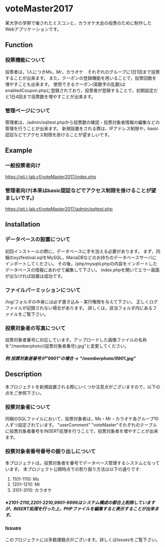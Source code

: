 # voteMaster2017
某大学の学祭で催されたミスコンと，カラオケ大会の投票のために制作したWebアプリケーションです。

## Function

### 投票機能について
投票者は，1人につきMs，Mr，カラオケ　それぞれのグループに1日1回まで投票することが出来ます。
また，クーポンの登録機能を用いることで，投票回数を増やすことも出来ます。
使用できるクーポン(英数字の乱数)はenabledCoupon.phpに登録されており，投票者が登録することで，初期設定だと1日4回まで投票数を増やすことが出来ます。

### 管理ページについて
管理者は，/admin/sqltest.phpから投票数の確認・投票対象者情報の編集などの管理を行うことが出来ます。
新規設置をされる際は、IPアドレス制限や，basic認証などでアクセス制限を掛けることが望ましいです。

## Example
### 一般投票者向け
https://git.i-lab.cf/voteMaster2017/index.php
### 管理者向け(本来はbasic認証などでアクセス制限を掛けることが望ましいです。)
https://git.i-lab.cf/voteMaster2017/admin/sqltest.php

## Installation

### データベースの設置について
初回インストールの際に，データベースに手を加える必要があります。
まず，同梱のxyzfestival.sqlをMySQL，MariaDBなどのお持ちのデータベースサーバにインポートしてください。
その後，/php/mysqld.phpの内容をインポートしたデータベースの情報にあわせて編集して下さい。
index.phpを開いてエラー画面が出なければ設置は成功です。

### ファイルパーミッションについて
/log/フォルダの中身には必ず書き込み・実行権限を与えて下さい。
正しくログファイルが記録されない場合があります。
詳しくは，該当フォルダ内にあるファイルをご覧下さい。

### 投票対象者の写真について
投票対象者番号に対応しています。アップロードした画像ファイルの名称を"/memberphoto/(投票対象者番号).jpg"と変更してください。
##### 例:投票対象差番号が"9901"の場合 -> "/memberphoto/9901.jpg"

## Description
本プロジェクトを新規設置される際にいくつか注意点がございますので，以下の点をご参照下さい。

### 投票対象者について
同梱のSQLファイルにおいて，投票対象者は，Ms・Mr・カラオケ各グループ10人ずつ設定されています。
"userComment" "voteMaster"それぞれのテーブルに投票対象者番号をINSERT処理を行うことで，投票対象者を増やすことが出来ます。

### 投票対象者番号番号の振り出しについて
本プロジェクトは，投票対象者を番号でデータベース管理するシステムとなっています。
本プロジェクト公開時点での割り振り方法は以下の通りです:

1. 1101-1110: Ms
2. 1201-1210: Mr
3. 3101-3110: カラオケ

##### ※2101-2110,2201-2210,9901-9999はシステム構成の都合上削除していますが，INSERT処理を行った上，PHPファイルを編集すると表示することが出来ます。

### Issues
このプロジェクトには多数課題点がございます。詳しくはIssuesをご覧下さい。
